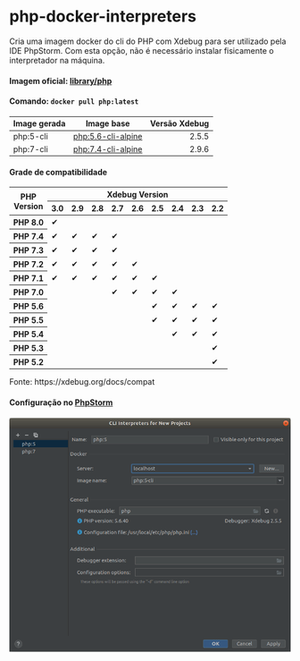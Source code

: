 # php-docker-interpreters

Cria uma imagem docker do cli do PHP com Xdebug para ser utilizado pela IDE PhpStorm.
Com esta opção, não é necessário instalar fisicamente o interpretador na máquina.

#### Imagem oficial: [library/php](https://hub.docker.com/_/php?tab=description)
#### Comando: `docker pull php:latest`

|Image gerada|Image base|Versão Xdebug|
|-|-|-:|
|php:5-cli|[php:5.6-cli-alpine](https://hub.docker.com/layers/php/library/php/5.6-cli-alpine/images/sha256-5dd6b6ea600342303f987d33524c0fae0347ae13be6ae55691d4acb873c203ea?context=explore)|2.5.5|
|php:7-cli|[php:7.4-cli-alpine](https://hub.docker.com/layers/php/library/php/7.4-cli-alpine/images/sha256-cc9d43710ae41eaf879c7f7b6458f5a0988093602bb827cbf14fc2458d753ace?context=explore)|2.9.6|

#### Grade de compatibilidade
<table>
   <thead>
      <tr>
         <th rowspan="2">PHP<br>Version</th>
         <th colspan="9">Xdebug Version</th>
      </tr>
      <tr>
         <th>3.0</th><th>2.9</th><th>2.8</th><th>2.7</th><th>2.6</th><th>2.5</th><th>2.4</th><th>2.3</th><th>2.2</th>
      </tr>
   </thead>
   <tbody>
      <tr><th>PHP 8.0</th><td>✔</td><td></td><td></td><td></td><td></td><td></td><td></td><td></td><td></td></tr>
      <tr><th>PHP 7.4</th><td>✔</td><td>✔</td><td>✔</td><td>✔</td><td></td><td></td><td></td><td></td><td></td></tr>
      <tr><th>PHP 7.3</th><td>✔</td><td>✔</td><td>✔</td><td>✔</td><td></td><td></td><td></td><td></td><td></td></tr>
      <tr><th>PHP 7.2</th><td>✔</td><td>✔</td><td>✔</td><td>✔</td><td>✔</td><td></td><td></td><td></td><td></td></tr>
      <tr><th>PHP 7.1</th><td>✔</td><td>✔</td><td>✔</td><td>✔</td><td>✔</td><td>✔</td><td></td><td></td><td></td></tr>
      <tr><th>PHP 7.0</th><td></td><td></td><td></td><td>✔</td><td>✔</td><td>✔</td><td>✔</td><td></td><td></td></tr>
      <tr><th>PHP 5.6</th><td></td><td></td><td></td><td></td><td></td><td>✔</td><td>✔</td><td>✔</td><td>✔</td></tr>
      <tr><th>PHP 5.5</th><td></td><td></td><td></td><td></td><td></td><td>✔</td><td>✔</td><td>✔</td><td>✔</td></tr>
      <tr><th>PHP 5.4</th><td></td><td></td><td></td><td></td><td></td><td></td><td>✔</td><td>✔</td><td>✔</td></tr>
      <tr><th>PHP 5.3</th><td></td><td></td><td></td><td></td><td></td><td></td><td></td><td></td><td>✔</td></tr>
      <tr><th>PHP 5.2</th><td></td><td></td><td></td><td></td><td></td><td></td><td></td><td></td><td>✔</td></tr>
   </tbody>
</table>
Fonte: https://xdebug.org/docs/compat

#### Configuração no [PhpStorm](https://www.jetbrains.com/phpstorm/)
![PhpStorm Configuration](/phpstorm.png)
